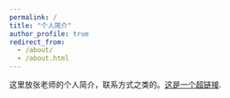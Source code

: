 ```yaml
---
permalink: /
title: "个人简介"
author_profile: true
redirect_from: 
  - /about/
  - /about.html
---
```


这里放张老师的个人简介，联系方式之类的。[这是一个超链接](https://github.com/academicpages/academicpages.github.io).
